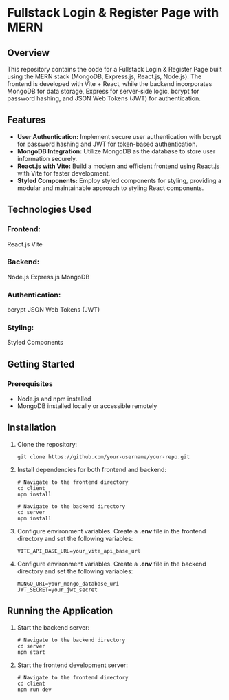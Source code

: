 # **Fullstack Login & Register Page with MERN**

## **Overview**

This repository contains the code for a Fullstack Login & Register Page built using the MERN stack (MongoDB, Express.js, React.js, Node.js). The frontend is developed with Vite + React, while the backend incorporates MongoDB for data storage, Express for server-side logic, bcrypt for password hashing, and JSON Web Tokens (JWT) for authentication.


## **Features**

- **User Authentication:** Implement secure user authentication with bcrypt for password hashing and JWT for token-based authentication.
- **MongoDB Integration:** Utilize MongoDB as the database to store user information securely.
- **React.js with Vite:** Build a modern and efficient frontend using React.js with Vite for faster development.
- **Styled Components:** Employ styled components for styling, providing a modular and maintainable approach to styling React components.


## **Technologies Used**

### Frontend:
React.js
Vite

### Backend:
Node.js
Express.js
MongoDB

### Authentication:
bcrypt
JSON Web Tokens (JWT)

### Styling:
Styled Components

## **Getting Started**

### Prerequisites
- Node.js and npm installed
- MongoDB installed locally or accessible remotely

## Installation

1. Clone the repository:
   ```
   git clone https://github.com/your-username/your-repo.git
   ```

2. Install dependencies for both frontend and backend:
   ```
   # Navigate to the frontend directory
   cd client
   npm install

   # Navigate to the backend directory
   cd server
   npm install
   ```

3. Configure environment variables. Create a **.env** file in the frontend directory and set the following variables:
   ```
   VITE_API_BASE_URL=your_vite_api_base_url
   ```
   
4. Configure environment variables. Create a **.env** file in the backend directory and set the following variables:
   ```
   MONGO_URI=your_mongo_database_uri
   JWT_SECRET=your_jwt_secret
   ```

## Running the Application

1. Start the backend server:
   ```
   # Navigate to the backend directory
   cd server
   npm start
   ```

2. Start the frontend development server:
   ```
   # Navigate to the frontend directory
   cd client
   npm run dev
   ```



